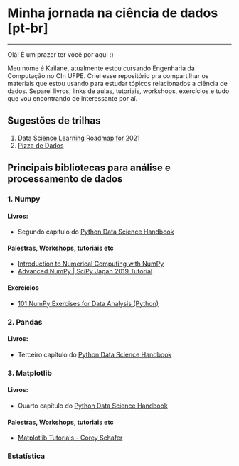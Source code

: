# Minha jornada na ciência de dados [pt-br]
---

Olá! É um prazer ter você por aqui :)

Meu nome é Kailane, atualmente estou cursando Engenharia da Computação no CIn UFPE. Criei esse repositório pra compartilhar os materiais que estou usando para estudar tópicos relacionados a ciência de dados. Separei livros, links de aulas, tutoriais, workshops, exercícios e tudo que vou encontrando de interessante por aí.


## Sugestões de trilhas

1. [Data Science Learning Roadmap for 2021](https://towardsdatascience.com/data-science-learning-roadmap-for-2021-84f2ba09a44f)
2. [Pizza de Dados](https://github.com/PizzaDeDados/datascience-pizza)


## Principais bibliotecas para análise e processamento de dados

### 1. Numpy

#### Livros:

* Segundo capítulo do [Python Data Science Handbook](https://jakevdp.github.io/PythonDataScienceHandbook/)

#### Palestras, Workshops, tutoriais etc

* [Introduction to Numerical Computing with NumPy](https://www.youtube.com/watch?v=ZB7BZMhfPgk&t=5772s)
* [Advanced NumPy | SciPy Japan 2019 Tutorial](https://www.youtube.com/watch?v=cYugp9IN1-Q)

#### Exercícios

* [101 NumPy Exercises for Data Analysis (Python)](https://www.machinelearningplus.com/python/101-numpy-exercises-python/)

### 2. Pandas

#### Livros:

* Terceiro capítulo do [Python Data Science Handbook](https://jakevdp.github.io/PythonDataScienceHandbook/)

### 3. Matplotlib

#### Livros:

* Quarto capítulo do [Python Data Science Handbook](https://jakevdp.github.io/PythonDataScienceHandbook/)

#### Palestras, Workshops, tutoriais etc

* [Matplotlib Tutorials - Corey Schafer](https://www.youtube.com/watch?v=UO98lJQ3QGI&list=PL-osiE80TeTvipOqomVEeZ1HRrcEvtZB_)


### Estatística





